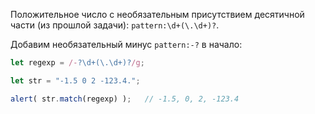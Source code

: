 Положительное число с необязательным присутствием десятичной части (из прошлой задачи): `pattern:\d+(\.\d+)?`.

Добавим необязательный минус `pattern:-?` в начало:

```js run
let regexp = /-?\d+(\.\d+)?/g;

let str = "-1.5 0 2 -123.4.";

alert( str.match(regexp) );   // -1.5, 0, 2, -123.4
```
